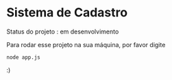 # Sistema de Cadastro 

Status do projeto : em desenvolvimento

Para rodar esse projeto na sua máquina, por favor digite  

```
node app.js
```

:)